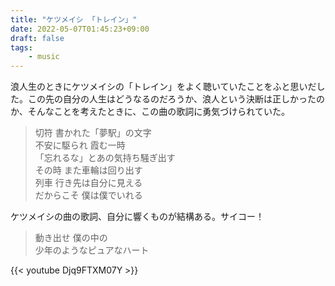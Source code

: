 ```yaml
---
title: "ケツメイシ 「トレイン」"
date: 2022-05-07T01:45:23+09:00
draft: false
tags:
    - music
---
```


浪人生のときにケツメイシの「トレイン」をよく聴いていたことをふと思いだした。この先の自分の人生はどうなるのだろうか、浪人という決断は正しかったのか、そんなことを考えたときに、この曲の歌詞に勇気づけられていた。

>切符 書かれた「夢駅」の文字  
不安に駆られ 霞む一時  
「忘れるな」とあの気持ち騒ぎ出す  
その時 また車輪は回り出す  
列車 行き先は自分に見える  
だからこそ 僕は僕でいれる

ケツメイシの曲の歌詞、自分に響くものが結構ある。サイコー！

>動き出せ 僕の中の  
少年のようなピュアなハート

{{< youtube Djq9FTXM07Y >}}
